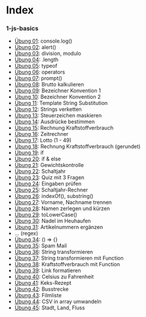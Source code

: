 # Index

### 1-js-basics

- [Übung 01](1-js-basics/day01-lesson01.html): console.log()
- [Übung 02](1-js-basics/day01-lesson02.html): alert()
- [Übung 03](1-js-basics/day01-lesson03.html): division, modulo
- [Übung 04](1-js-basics/day01-lesson04.html): .length
- [Übung 05](1-js-basics/day01-lesson05.html): typeof
- [Übung 06](1-js-basics/day01-lesson06.html): operators
- [Übung 07](1-js-basics/day02-lesson07.html): prompt()
- [Übung 08](1-js-basics/day02-lesson08.html): Brutto kalkulieren
- [Übung 09](1-js-basics/day02-lesson09.html): Bezeichner Konvention 1
- [Übung 10](1-js-basics/day02-lesson10.html): Bezeichner Konvention 2
- [Übung 11](1-js-basics/day02-lesson11.html): Template String Substitution
- [Übung 12](1-js-basics/day02-lesson12.html): Strings verketten
- [Übung 13](1-js-basics/day02-lesson13.html): Steuerzeichen maskieren
- [Übung 14](1-js-basics/day02-lesson14.html): Ausdrücke bestimmen
- [Übung 15](1-js-basics/day03-lesson15.html): Rechnung Kraftstoffverbrauch
- [Übung 16](1-js-basics/day03-lesson16.html): Zeitrechner
- [Übung 17](1-js-basics/day03-lesson17.html): Lotto (1 - 49)
- [Übung 18](1-js-basics/day03-lesson18.html): Rechnung Kraftstoffverbrauch (gerundet)
- [Übung 19](1-js-basics/day05-lesson19.html): if
- [Übung 20](1-js-basics/day05-lesson20.html): if & else
- [Übung 21](1-js-basics/day05-lesson21.html): Gewichtskontrolle
- [Übung 22](1-js-basics/day05-lesson22.html): Schaltjahr
- [Übung 23](1-js-basics/day06-lesson23.html): Quiz mit 3 Fragen
- [Übung 24](1-js-basics/day06-lesson24.html): Eingaben prüfen
- [Übung 25](1-js-basics/day06-lesson25.html): Schaltjahr-Rechner
- [Übung 26](1-js-basics/day07-lesson26.html): indexOf(), substring()
- [Übung 27](1-js-basics/day07-lesson27.html): Vorname, Nachname trennen
- [Übung 28](1-js-basics/day07-lesson28.html): Namen zerlegen und kürzen
- [Übung 29](1-js-basics/day07-lesson29.html): toLowerCase()
- [Übung 30](1-js-basics/day07-lesson30.html): Nadel im Heuhaufen
- [Übung 31](1-js-basics/day07-lesson31.html): Artikelnummern ergänzen
- ... (regex)
- [Übung 34](1-js-basics/day08-lesson34.html): () => {}
- [Übung 35](1-js-basics/day08-lesson35.html): Spam Mail
- [Übung 36](1-js-basics/day08-lesson36.html): String transformieren
- [Übung 37](1-js-basics/day08-lesson37.html): String transformieren mit Function
- [Übung 38](1-js-basics/day08-lesson38.html): Kraftstoffverbrauch mit Function
- [Übung 39](1-js-basics/day08-lesson39.html): Link formatieren
- [Übung 40](1-js-basics/day08-lesson40.html): Celsius zu Fahrenheit
- [Übung 41](1-js-basics/day09-lesson41.html): Keks-Rezept
- [Übung 42](1-js-basics/day09-lesson42.html): Busstrecke
- [Übung 43](1-js-basics/day09-lesson43.html): Filmliste
- [Übung 44](1-js-basics/day09-lesson44.html): CSV in array umwandeln
- [Übung 45](1-js-basics/day12-lesson45.html): Stadt, Land, Fluss
